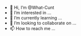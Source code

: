 - 👋 Hi, I’m @What-Cunt
- 👀 I’m interested in ...
- 🌱 I’m currently learning ...
- 💞️ I’m looking to collaborate on ...
- 📫 How to reach me ...

<!---
What-Cunt/What-Cunt is a ✨ special ✨ repository because its `README.md` (this file) appears on your GitHub profile.
You can click the Preview link to take a look at your changes.
--->
